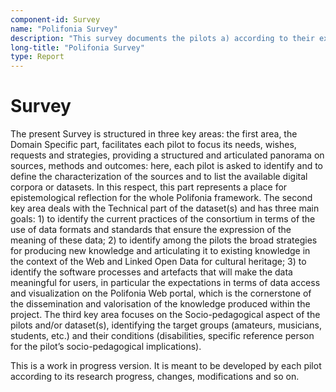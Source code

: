 ```yaml
---
component-id: Survey
name: "Polifonia Survey"
description: "This survey documents the pilots a) according to their expectations and needs, b) their technical characteristics and c) their socio-pedagogical dimension."
long-title: "Polifonia Survey"
type: Report
---
```


# Survey

The present Survey is structured in three key areas: the first area, the Domain Specific part, facilitates each pilot to focus its needs, wishes, requests and strategies, providing a structured and articulated panorama on sources, methods and outcomes: here, each pilot is asked to identify and to define the characterization of the sources and to list the available digital corpora or datasets. In this respect, this part represents a place for epistemological reflection for the whole Polifonia framework.
The second key area deals with the Technical part of the dataset(s) and has three main goals: 1) to identify the current practices of the consortium in terms of the use of data formats and standards that ensure the expression of the meaning of these data; 2) to identify among the pilots the broad strategies for producing new knowledge and articulating it to existing knowledge in the context of the Web and Linked Open Data for cultural heritage; 3) to identify the software processes and artefacts that will make the data meaningful for users, in particular the expectations in terms of data access and visualization on the Polifonia Web portal, which is the cornerstone of the dissemination and valorisation of the knowledge produced within the project.
The third key area focuses on the Socio-pedagogical aspect of the pilots and/or dataset(s), identifying the target groups (amateurs, musicians, students, etc.) and their conditions (disabilities, specific reference person for the pilot’s socio-pedagogical implications).

This is a work in progress version. It is meant to be developed by each pilot according to its research progress, changes, modifications and so on.
